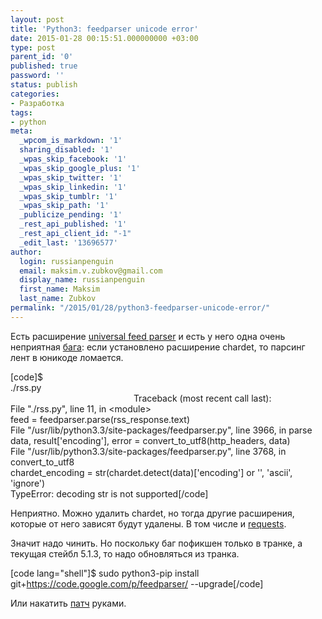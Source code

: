 ```yaml
---
layout: post
title: 'Python3: feedparser unicode error'
date: 2015-01-28 00:15:51.000000000 +03:00
type: post
parent_id: '0'
published: true
password: ''
status: publish
categories:
- Разработка
tags:
- python
meta:
  _wpcom_is_markdown: '1'
  sharing_disabled: '1'
  _wpas_skip_facebook: '1'
  _wpas_skip_google_plus: '1'
  _wpas_skip_twitter: '1'
  _wpas_skip_linkedin: '1'
  _wpas_skip_tumblr: '1'
  _wpas_skip_path: '1'
  _publicize_pending: '1'
  _rest_api_published: '1'
  _rest_api_client_id: "-1"
  _edit_last: '13696577'
author:
  login: russianpenguin
  email: maksim.v.zubkov@gmail.com
  display_name: russianpenguin
  first_name: Maksim
  last_name: Zubkov
permalink: "/2015/01/28/python3-feedparser-unicode-error/"
---
```

Есть расширение [universal feed parser](http://pythonhosted.org/feedparser/ "Universal feed parser") и есть у него одна очень неприятная [бага](https://code.google.com/p/feedparser/issues/detail?id=403 "Python feedparser: Issue 403"): если установлено расширение chardet, то парсинг лент в юникоде ломается.

[code]$ ./rss.py&nbsp;&nbsp;&nbsp;&nbsp;&nbsp;&nbsp;&nbsp;&nbsp;&nbsp;&nbsp;&nbsp;&nbsp;&nbsp;&nbsp;&nbsp;&nbsp;&nbsp;&nbsp;&nbsp;&nbsp;&nbsp;&nbsp;&nbsp;&nbsp;&nbsp;&nbsp;&nbsp;&nbsp;&nbsp;&nbsp;&nbsp;&nbsp;&nbsp;&nbsp;&nbsp;&nbsp;&nbsp;&nbsp;&nbsp;&nbsp;&nbsp;&nbsp;&nbsp;&nbsp;&nbsp;&nbsp;&nbsp;&nbsp;&nbsp;&nbsp;&nbsp;&nbsp;&nbsp;&nbsp;&nbsp;&nbsp;&nbsp;&nbsp;&nbsp;&nbsp;&nbsp;&nbsp;&nbsp;&nbsp;&nbsp;&nbsp;&nbsp;&nbsp;&nbsp;&nbsp;&nbsp;&nbsp;&nbsp;&nbsp;&nbsp;&nbsp;&nbsp;&nbsp;&nbsp;&nbsp;&nbsp;&nbsp;&nbsp;&nbsp;&nbsp;&nbsp;&nbsp;&nbsp;&nbsp;&nbsp;&nbsp;&nbsp;&nbsp;&nbsp;&nbsp;&nbsp;&nbsp;&nbsp;&nbsp;&nbsp;&nbsp;&nbsp;&nbsp;&nbsp;&nbsp;&nbsp;&nbsp;&nbsp;&nbsp;&nbsp;&nbsp;&nbsp;&nbsp;&nbsp;&nbsp;&nbsp;&nbsp;&nbsp;&nbsp;&nbsp;&nbsp;&nbsp;&nbsp;&nbsp;&nbsp;&nbsp;&nbsp;&nbsp;&nbsp;&nbsp;&nbsp;&nbsp;&nbsp;&nbsp;&nbsp;&nbsp;&nbsp;&nbsp;&nbsp;&nbsp;&nbsp;&nbsp;&nbsp;&nbsp;&nbsp;&nbsp;&nbsp;&nbsp;&nbsp;&nbsp;&nbsp;&nbsp;&nbsp;&nbsp;&nbsp;&nbsp;&nbsp;&nbsp;&nbsp;&nbsp;&nbsp;&nbsp;&nbsp;&nbsp; Traceback (most recent call last):  
File "./rss.py", line 11, in \<module\>  
feed = feedparser.parse(rss\_response.text)  
File "/usr/lib/python3.3/site-packages/feedparser.py", line 3966, in parse  
data, result['encoding'], error = convert\_to\_utf8(http\_headers, data)  
File "/usr/lib/python3.3/site-packages/feedparser.py", line 3768, in convert\_to\_utf8  
chardet\_encoding = str(chardet.detect(data)['encoding'] or '', 'ascii', 'ignore')  
TypeError: decoding str is not supported[/code]

Неприятно. Можно удалить chardet, но тогда другие расширения, которые от него зависят будут удалены. В том числе и [requests](http://www.python-requests.org/en/latest/ "requests").

Значит надо чинить. Но поскольку баг пофикшен только в транке, а текущая стейбл 5.1.3, то надо обновляться из транка.

[code lang="shell"]$ sudo python3-pip install git+https://code.google.com/p/feedparser/ --upgrade[/code]

Или накатить [патч](https://code.google.com/p/feedparser/issues/attachmentText?id=403&aid=4030000000&name=feedparser.patch&token=ABZ6GAcpVSaLcr3xuUIcLCLJ2W9HJATMAQ%3A1422388699363 "Feedparser unicode+chardet fix") руками.

